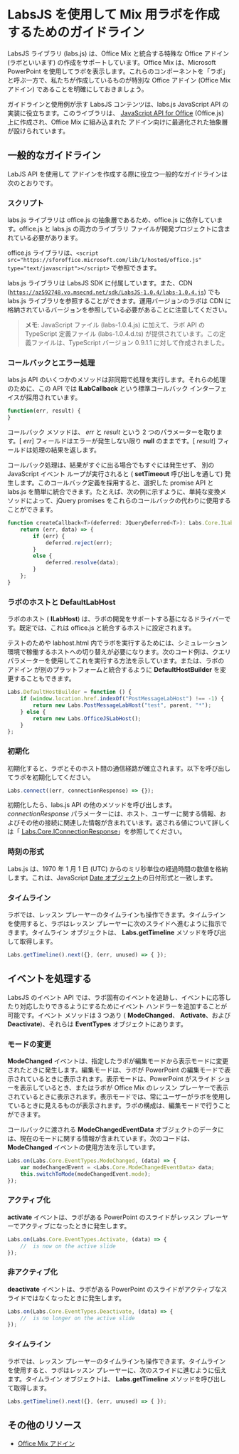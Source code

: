 
# LabsJS を使用して Mix 用ラボを作成するためのガイドライン



LabsJS ライブラリ (labs.js) は、Office Mix と統合する特殊な Office アドイン (ラボといいます) の作成をサポートしています。Office Mix は、Microsoft PowerPoint を使用してラボを表示します。これらのコンポーネントを「ラボ」と呼ぶ一方で、私たちが作成しているものが特別な Office アドイン (Office Mix アドイン) であることを明確にしておきましょう。

ガイドラインと使用例が示す LabsJS コンテンツは、labs.js JavaScript API の実装に役立ちます。このライブラリは、 [JavaScript API for Office](../../../reference/javascript-api-for-office.md) (Office.js) 上に作成され、Office Mix に組み込まれた アドイン向けに最適化された抽象層が設けられています。


## 一般的なガイドライン


LabJS API を使用して アドインを作成する際に役立つ一般的なガイドラインは次のとおりです。


### スクリプト

labs.js ライブラリは office.js の抽象層であるため、office.js に依存しています。office.js と labs.js の両方のライブラリ ファイルが開発プロジェクトに含まれている必要があります。 

office.js ライブラリは、`<script src="https://sforoffice.microsoft.com/lib/1/hosted/office.js" type="text/javascript"></script>` で参照できます。

labs.js ライブラリは LabsJS SDK に付属しています。また、CDN (<code>https://az592748.vo.msecnd.net/sdk/LabsJS-1.0.4/labs-1.0.4.js</code>) でも labs.js ライブラリを参照することができます。運用バージョンのラボは CDN に格納されているバージョンを参照している必要があることに注意してください。


 >**メモ**: JavaScript ファイル (labs-1.0.4.js) に加えて、ラボ API の TypeScript 定義ファイル (labs-1.0.4.d.ts) が提供されています。この定義ファイルは、TypeScript バージョン 0.9.1.1 に対して作成されました。


### コールバックとエラー処理

labs.js API のいくつかのメソッドは非同期で処理を実行します。それらの処理のために、この API では  **ILabCallback** という標準コールバック インターフェイスが採用されています。 


```js
function(err, result) {
}
```

コールバック メソッドは、 _err_ と _result_ という 2 つのパラメーターを取ります。[ _err_] フィールドはエラーが発生しない限り  **null** のままです。[ _result_] フィールドは処理の結果を返します。

コールバック処理は、結果がすぐに出る場合でもすぐには発生せず、 別の JavaScript イベント ループが実行されると ( **setTimeout** 呼び出しを通して) 発生します。このコールバック定義を採用すると、選択した promise API と labs.js を簡単に統合できます。たとえば、次の例に示すように、単純な変換メソッドによって、jQuery promises をこれらのコールバックの代わりに使用することができます。




```js
function createCallback<T>(deferred: JQueryDeferred<T>): Labs.Core.ILabCallback<T> {
    return (err, data) => {
        if (err) {
            deferred.reject(err);
        }
        else {
            deferred.resolve(data);
        }
    };
}
```


### ラボのホストと DefaultLabHost

ラボのホスト ( **ILabHost**) は、ラボの開発をサポートする基になるドライバーです。既定では、これは office.js と統合するホストに設定されます。

テストのためや labhost.html 内でラボを実行するためには、シミュレーション環境で稼働するホストへの切り替えが必要になります。次のコード例は、クエリ パラメーターを使用してこれを実行する方法を示しています。または、ラボの アドイン が別のプラットフォームと統合するように  **DefaultHostBuilder** を変更することもできます。




```js
Labs.DefaultHostBuilder = function () {
    if (window.location.href.indexOf("PostMessageLabHost") !== -1) {
        return new Labs.PostMessageLabHost("test", parent, "*");
    } else {
        return new Labs.OfficeJSLabHost();
    }
};
```


### 初期化

初期化すると、ラボとそのホスト間の通信経路が確立されます。以下を呼び出してラボを初期化してください。


```js
Labs.connect((err, connectionResponse) => {});
```

初期化したら、labs.js API の他のメソッドを呼び出します。 _connectionResponse_ パラメーターには、ホスト、ユーザーに関する情報、およびその他の接続に関連した情報が含まれています。返される値について詳しくは「 [Labs.Core.IConnectionResponse](../../../reference/office-mix/labs.core.iconnectionresponse.md)」を参照してください。


### 時刻の形式

Labs.js は、1970 年 1 月 1 日 (UTC) からのミリ秒単位の経過時間の数値を格納します。これは、JavaScript [Date オブジェクト](http://msdn.microsoft.com/en-us/library/ie/cd9w2te4%28v=vs.94%29.aspx)の日付形式と一致します。


### タイムライン

ラボでは、レッスン プレーヤーのタイムラインも操作できます。タイムラインを使用すると、ラボはレッスン プレーヤーに次のスライドへ進むように指示できます。タイムライン オブジェクトは、 **Labs.getTimeline** メソッドを呼び出して取得します。


```js
Labs.getTimeline().next({}, (err, unused) => { });
```


## イベントを処理する


LabsJS のイベント API では、ラボ固有のイベントを追跡し、イベントに応答したり対応したりできるようにするためにイベント ハンドラーを追加することが可能です。イベント メソッドは 3 つあり ( **ModeChanged**、 **Activate**、および  **Deactivate**)、それらは  **EventTypes** オブジェクトにあります。 


### モードの変更

**ModeChanged** イベントは、指定したラボが編集モードから表示モードに変更されたときに発生します。編集モードは、ラボが PowerPoint の編集モードで表示されているときに表示されます。表示モードは、PowerPoint がスライド ショーを表示しているとき、またはラボが Office Mix のレッスン プレーヤーで表示されているときに表示されます。表示モードでは、常にユーザーがラボを使用しているときに見えるものが表示されます。ラボの構成は、編集モードで行うことができます。

コールバックに渡される  **ModeChangedEventData** オブジェクトのデータには、現在のモードに関する情報が含まれています。次のコードは、 **ModeChanged** イベントの使用方法を示しています。




```js
Labs.on(Labs.Core.EventTypes.ModeChanged, (data) => {
    var modeChangedEvent = <Labs.Core.ModeChangedEventData> data;
    this.switchToMode(modeChangedEvent.mode);
});
```


### アクティブ化

**activate** イベントは、ラボがある PowerPoint のスライドがレッスン プレーヤーでアクティブになったときに発生します。


```js
Labs.on(Labs.Core.EventTypes.Activate, (data) => {
    //  is now on the active slide
});
```


### 非アクティブ化

**deactivate** イベントは、ラボがある PowerPoint のスライドがアクティブなスライドではなくなったときに発生します。


```js
Labs.on(Labs.Core.EventTypes.Deactivate, (data) => {                
    //  is no longer on the active slide
});
```


### タイムライン

ラボでは、レッスン プレーヤーのタイムラインも操作できます。タイムラインを使用すると、ラボはレッスン プレーヤーに、次のスライドに進むように伝えます。タイムライン オブジェクトは、 **Labs.getTimeline** メソッドを呼び出して取得します。


```js
Labs.getTimeline().next({}, (err, unused) => { });
```


## その他のリソース



- [Office Mix アドイン](../../powerpoint/office-mix/office-mix-add-ins.md)
    
